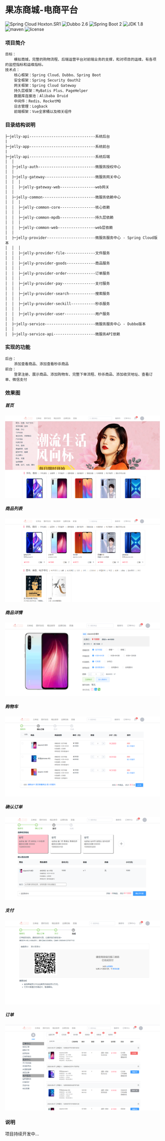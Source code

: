 果冻商城-电商平台
====================

![Spring Cloud Hoxton.SR1](https://img.shields.io/badge/Spring%20Cloud-Hoxton.SR1-9cf.svg)
![Dubbo 2.6](https://img.shields.io/badge/Dubbo-2.6-important.svg)
![Spring Boot 2](https://img.shields.io/badge/Spring%20Boot-2.2.6-blue.svg)
![JDK 1.8](https://img.shields.io/badge/JDK-1.8-brightgreen.svg)
![maven](https://img.shields.io/badge/maven-3.6.1-important.svg)
![license](https://img.shields.io/badge/license-GPL-orange.svg)

### 项目简介
```
目标：
    模拟商城，完整的购物流程、后端运营平台对前端业务的支撑，和对项目的运维，有各项的监控指标和运维指标。
技术点：
    核心框架：Spring Cloud、Dubbo、Spring Boot
    安全框架：Spring Security Oauth2
    网关框架：Spring Cloud Gateway
    持久层框架：MyBatis Plus、PageHelper
    数据库连接池：Alibaba Druid
    中间件：Redis、RocketMQ
    日志管理：Logback
    前端框架：Vue全家桶以及相关组件
```

### 目录结构说明
```
├─jelly-api------------------------------系统后台
|
├─jelly-app------------------------------系统前台
|
├─jelly-api------------------------------系统后端
│  │
│  ├─jelly-auth--------------------------微服务授权中心
│  │
│  ├─jelly-gateway-----------------------微服务网关中心
│  │  │
│  │  ├─jelly-gateway-web----------------web网关
│  │
│  ├─jelly-common------------------------微服务依赖中心
│  │  │
│  │  ├─jelly-common-core----------------核心依赖
│  │  │
│  │  ├─jelly-common-mpdb----------------持久层依赖
│  │  │
│  │  ├─jelly-common-web-----------------web层依赖
│  │
│  ├─jelly-provider----------------------微服务服务中心 - Spring Cloud版本
│  │  │
│  │  ├─jelly-provider-file--------------文件服务
│  │  │
│  │  ├─jelly-provider-goods-------------商品服务
│  │  │
│  │  ├─jelly-provider-order-------------订单服务
│  │  │
│  │  ├─jelly-provider-pay---------------支付服务
│  │  │
│  │  ├─jelly-provider-search------------搜索服务
│  │  │
│  │  ├─jelly-provider-seckill-----------秒杀服务
│  │  │
│  │  ├─jelly-provider-user--------------用户服务
│  │
│  ├─jelly-service-----------------------微服务服务中心 - Dubbo版本
│  │
│  ├─jelly-service-api-------------------微服务API依赖
```

### 实现的功能
```
后台：
    添加查看商品、添加查看秒杀商品
前台：
    登录注册、展示商品、添加购物车、完整下单流程、秒杀商品、添加收货地址、查看订单、微信支付
```

### 效果图
##### 首页
![首页](./document/main.png)

##### 商品列表
![商品列表](./document/goods.png)

##### 商品详情
![商品详情](./document/detail.png)

##### 购物车
![购物车](./document/cart.png)

##### 确认订单
![确认订单](./document/buy.png)

##### 支付
![支付](./document/pay.png)

##### 订单
![订单](./document/order.png)

### 说明
项目持续开发中...